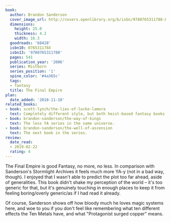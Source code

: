 ```yaml
---
book:
  author: Brandon Sanderson
  cover_image_url: http://covers.openlibrary.org/b/isbn/9780765311788-L.jpg
  dimensions:
    height: 25.0
    thickness: 4.2
    width: 16.3
  goodreads: '68428'
  isbn10: 076531178X
  isbn13: '9780765311788'
  pages: 541
  publication_year: '2006'
  series: Mistborn
  series_position: '1'
  spine_color: '#4a365c'
  tags:
  - fantasy
  title: The Final Empire
plan:
  date_added: '2018-11-10'
related_books:
- book: scott-lynch/the-lies-of-locke-lamora
  text: Completely different style, but both heist-based fantasy books.
- book: brandon-sanderson/the-way-of-kings
  text: The less YA series in the same universe.
- book: brandon-sanderson/the-well-of-ascension
  text: The next book in the series.
review:
  date_read:
  - 2019-02-22
  rating: 4
---
```


The Final Empire is good Fantasy, no more, no less. In comparison with Sanderson's Stormlight Archives it feels much
more YA-y (not in a bad way, though). I enjoyed that I wasn't able to predict the plot too far ahead, aside of
generalities. This book didn't shake my perception of the world – it's too generic for that, but it's genuinely touching
in enough places to keep it from feeling boring/overly generic/as if I had read it already.

Of course, Sanderson shows off how bloody much he loves magic systems here, and woe to you if you don't feel like
remembering what ten different effects the Ten Metals have, and what "Protagonist surged copper" means.
